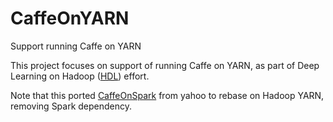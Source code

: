 # CaffeOnYARN
Support running Caffe on YARN

This project focuses on support of running Caffe on YARN, as part of Deep Learning on Hadoop ([HDL](https://github.com/Intel-bigdata/HDL)) effort.

Note that this ported [CaffeOnSpark](https://github.com/yahoo/CaffeOnSpark) from yahoo to rebase on Hadoop YARN, removing Spark dependency.
